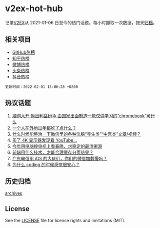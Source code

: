 # v2ex-hot-hub

 记录[V2EX](https://www.v2ex.com/)从 2021-01-06 日至今的热门话题。每小时抓取一次数据，按天[归档](archives)。
 
 ## 相关项目

- [GitHub热榜](https://github.com/lonnyzhang423/github-hot-hub)
- [知乎热榜](https://github.com/lonnyzhang423/zhihu-hot-hub)
- [微博热榜](https://github.com/lonnyzhang423/weibo-hot-hub)
- [头条热榜](https://github.com/lonnyzhang423/toutiao-hot-hub)
- [抖音热榜](https://github.com/lonnyzhang423/douyin-hot-hub)


 `更新时间：2022-02-01 15:06:28 +0800`

## 热议话题

1. [脑洞大开:抛出利益纷争,由国家出面制造一款仅供学习的“chromebook”可行么](https://www.v2ex.com/t/831575)
1. [一个人在外地过年都吃了点什么？](https://www.v2ex.com/t/831528)
1. [什么时候能整治一下微信里的各种洗脑“养生类”“中医类”文章/视频？](https://www.v2ex.com/t/831553)
1. [买了 4K 显示器发现看 YouTube...](https://www.v2ex.com/t/831574)
1. [今年用电脑接电视上看春晚，求稳定的最清晰源](https://www.v2ex.com/t/831533)
1. [前端用什么技术，才能合理缓存分页结果？](https://www.v2ex.com/t/831548)
1. [广东电信用 iOS 的大佬们，你们的微信加载慢吗？](https://www.v2ex.com/t/831571)
1. [为什么 coding 的时候感觉很安心？](https://www.v2ex.com/t/831538)

## 历史归档

[archives](archives)

## License

See the [LICENSE](LICENSE) file for license rights and limitations (MIT).
